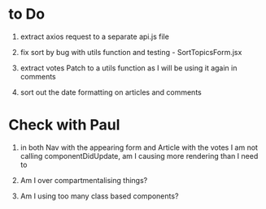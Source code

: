 # to Do

1. extract axios request to a separate api.js file 

2. fix sort by bug with utils function and testing - SortTopicsForm.jsx

3. extract votes Patch to a utils function as I will be using it again in comments

4. sort out the date formatting on articles and comments




# Check with Paul 

1. in both Nav with the appearing form and Article with the votes I am not calling componentDidUpdate, am I causing more rendering than I need to 

2. Am I over compartmentalising things? 

3. Am I using too many class based components?